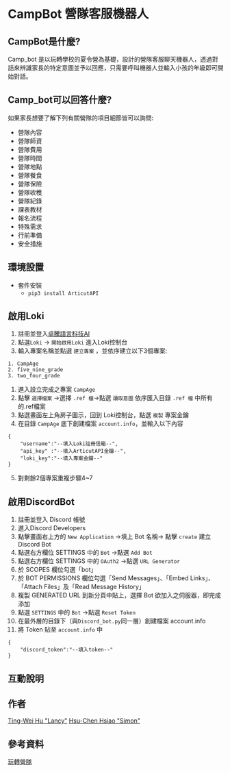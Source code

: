 # CampBot 營隊客服機器人

## CampBot是什麼?

Camp_bot 是以玩轉學校的夏令營為基礎，設計的營隊客服聊天機器人，透過對話來辨識家長的特定意圖並予以回應，只需要呼叫機器人並輸入小孩的年級即可開始對話。

## Camp_bot可以回答什麼?

如果家長想要了解下列有關營隊的項目細節皆可以詢問:

+ 營隊內容
+ 營隊師資
+ 營隊費用
+ 營隊時間
+ 營隊地點
+ 營隊餐食
+ 營隊保險
+ 營隊收穫
+ 營隊紀錄
+ 課表教材
+ 報名流程
+ 特殊需求
+ 行前準備
+ 安全措施

## 環境設置

+ 套件安裝
  + ```pip3 install ArticutAPI```

## 啟用Loki

1. 註冊並登入[卓騰語言科技AI](https://api.droidtown.co/member/)
1. 點選```Loki``` -> ```開始啟用Loki``` 進入Loki控制台
1. 輸入專案名稱並點選 ```建立專案``` ，並依序建立以下3個專案:

``` .
1. CampAge
2. five_nine_grade
3. two_four_grade
```

1. 進入設立完成之專案 ```CampAge```
1. 點擊 ```選擇檔案``` ->選擇 ```.ref 檔```->點選 ```讀取意圖``` 依序匯入目錄 ```.ref 檔``` 中所有的.ref檔案
1. 點選畫面左上角房子圖示，回到 Loki控制台，點選 ```複製``` 專案金鑰
1. 在目錄 ```CampAge``` 底下創建檔案 ```account.info```，並輸入以下內容

``` .
{
    "username":"--填入Loki註冊信箱--",
    "api_key" :"--填入ArticutAPI金鑰--",
    "loki_key":"--填入專案金鑰--"
}
```

5. 對剩餘2個專案重複步驟4~7

## 啟用DiscordBot

1. 註冊並登入 Discord 帳號
1. 進入Discord Developers
1. 點擊畫面右上方的 ```New Application``` ->填上 Bot 名稱-> 點擊 ```create``` 建立 Discord Bot
1. 點選右方欄位 SETTINGS 中的 ```Bot``` ->點選 ```Add Bot```
1. 點選右方欄位 SETTINGS 中的 ```OAuth2``` ->點選 ```URL Generator```
1. 於 SCOPES 欄位勾選「bot」
1. 於 BOT PERMISSIONS 欄位勾選「Send Messages」、「Embed Links」、「Attach Files」及「Read Message History」
1. 複製 GENERATED URL 到新分頁中貼上，選擇 Bot 欲加入之伺服器，即完成添加
1. 點選 ```SETTINGS``` 中的 ```Bot``` ->點選 ```Reset Token```
1. 在最外層的目錄下（與```Discord_bot.py```同一層）創建檔案 account.info
1. 將 Token 貼至 ```account.info``` 中

``` .
{
    "discord_token":"--填入token--"
}
```

## 互動說明

## 作者

[Ting-Wei Hu "Lancy"](https://github.com/Lancyhu)
[Hsu-Chen Hsiao "Simon"](https://github.com/HS6103)

## 參考資料

[玩轉營隊](https://pleyschool.org/)
